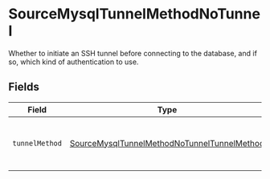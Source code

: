 # SourceMysqlTunnelMethodNoTunnel

Whether to initiate an SSH tunnel before connecting to the database, and if so, which kind of authentication to use.


## Fields

| Field                                                                                                             | Type                                                                                                              | Required                                                                                                          | Description                                                                                                       |
| ----------------------------------------------------------------------------------------------------------------- | ----------------------------------------------------------------------------------------------------------------- | ----------------------------------------------------------------------------------------------------------------- | ----------------------------------------------------------------------------------------------------------------- |
| `tunnelMethod`                                                                                                    | [SourceMysqlTunnelMethodNoTunnelTunnelMethod](../../models/shared/SourceMysqlTunnelMethodNoTunnelTunnelMethod.md) | :heavy_check_mark:                                                                                                | No ssh tunnel needed to connect to database                                                                       |